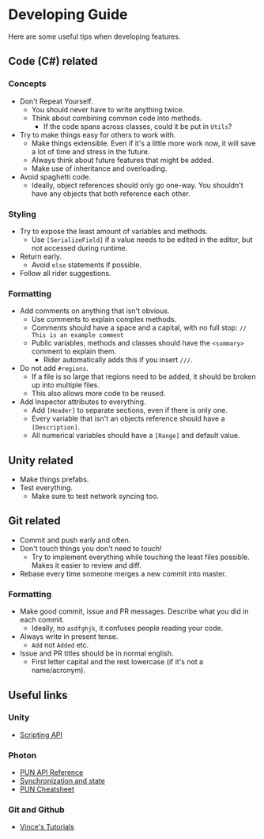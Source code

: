 # Developing Guide

Here are some useful tips when developing features.

## Code (C#) related

### Concepts

- Don't Repeat Yourself.
	- You should never have to write anything twice.
	- Think about combining common code into methods.
		- If the code spans across classes, could it be put in `Utils`?
- Try to make things easy for others to work with.
	- Make things extensible. Even if it's a little more work now, it will save a lot of time and stress in the future.
	- Always think about future features that might be added.
	- Make use of inheritance and overloading.
- Avoid spaghetti code.
	- Ideally, object references should only go one-way. You shouldn't have any objects that both reference each other.

### Styling

- Try to expose the least amount of variables and methods.
	- Use `[SerializeField]` if a value needs to be edited in the editor, but not accessed during runtime.
- Return early.
	- Avoid `else` statements if possible.
- Follow all rider suggestions.

### Formatting

- Add comments on anything that isn't obvious.
    - Use comments to explain complex methods.
    - Comments should have a space and a capital, with no full stop: `// This is an example comment`
    - Public variables, methods and classes should have the `<summary>` comment to explain them.
        - Rider automatically adds this if you insert `///`.
- Do not add `#regions`.
  - If a file is so large that regions need to be added, it should be broken up into multiple files.
  - This also allows more code to be reused.
- Add Inspector attributes to everything.
    - Add `[Header]` to separate sections, even if there is only one.
    - Every variable that isn't an objects reference should have a `[Description]`.
    - All numerical variables should have a `[Range]` and default value.

## Unity related

- Make things prefabs.
- Test everything.
	- Make sure to test network syncing too.

## Git related

- Commit and push early and often.
- Don't touch things you don't need to touch!
	- Try to implement everything while touching the least files possible. Makes it easier to review and diff.
- Rebase every time someone merges a new commit into master.

### Formatting

- Make good commit, issue and PR messages. Describe what you did in each commit.
    - Ideally, no `asdfghjk`, it confuses people reading your code.
- Always write in present tense.
  - `Add` not `Added` etc.
- Issue and PR titles should be in normal english.
  - First letter capital and the rest lowercase (if it's not a name/acronym).

## Useful links

### Unity

- [Scripting API](https://docs.unity3d.com/ScriptReference/)

### Photon

- [PUN API Reference](https://doc-api.photonengine.com/en/pun/v2/index.html)
- [Synchronization and state](https://doc.photonengine.com/en-us/pun/current/gameplay/synchronization-and-state)
- [PUN Cheatsheet](https://gist.github.com/ssshake/86b4da6c31258a7188f7fef3dbaf1d26)

### Git and Github

- [Vince's Tutorials](https://drive.google.com/drive/folders/1V6t2gXSj55A1u6bt9WzTS97c2CJlKpg7)